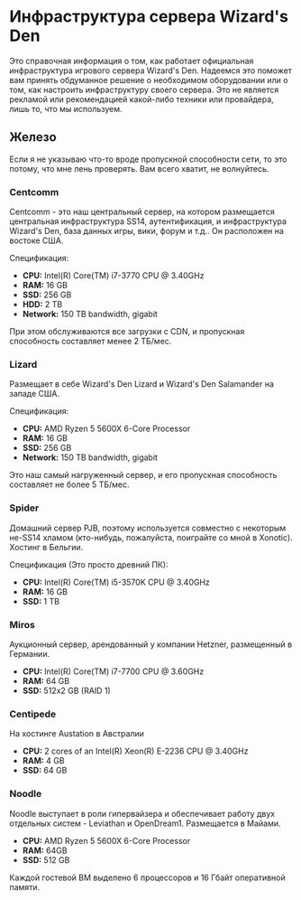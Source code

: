 # Инфраструктура сервера Wizard's Den

Это справочная информация о том, как работает официальная инфраструктура игрового сервера Wizard's Den. Надеемся это поможет вам принять обдуманное решение о необходимом оборудовании или о том, как настроить инфраструктуру своего сервера. Это не является рекламой или рекомендацией какой-либо техники или провайдера, лишь то, что мы используем.

## Железо

Если я не указываю что-то вроде пропускной способности сети, то это потому, что мне лень проверять. Вам всего хватит, не волнуйтесь.

### Centcomm

Centcomm - это наш центральный сервер, на котором размещается центральная инфраструктура SS14, аутентификация, и инфраструктура Wizard's Den, база данных игры, вики, форум и т.д.. Он расположен на востоке США.

Спецификация:
* **CPU:** Intel(R) Core(TM) i7-3770 CPU @ 3.40GHz
* **RAM:** 16 GB
* **SSD:** 256 GB
* **HDD:** 2 TB
* **Network:** 150 TB bandwidth, gigabit

При этом обслуживаются все загрузки с CDN, и пропускная способность составляет менее 2 ТБ/мес.

### Lizard

Размещает в себе Wizard's Den Lizard и Wizard's Den Salamander на западе США.

Спецификация:
* **CPU:** AMD Ryzen 5 5600X 6-Core Processor
* **RAM:** 16 GB
* **SSD:** 256 GB
* **Network:** 150 TB bandwidth, gigabit

Это наш самый нагруженный сервер, и его пропускная способность составляет не более 5 ТБ/мес.

### Spider

Домашний сервер PJB, поэтому используется совместно с некоторым не-SS14 хламом (кто-нибудь, пожалуйста, поиграйте со мной в Xonotic). Хостинг в Бельгии.

Спецификация (Это просто древний ПК):
* **CPU:** Intel(R) Core(TM) i5-3570K CPU @ 3.40GHz
* **RAM:** 16 GB
* **SSD:** 1 TB

### Miros

Аукционный сервер, арендованный у компании Hetzner, размещенный в Германии.

* **CPU:** Intel(R) Core(TM) i7-7700 CPU @ 3.60GHz
* **RAM:** 64 GB
* **SSD:** 512x2 GB (RAID 1)

### Centipede

На хостинге Austation в Австралии

* **CPU:** 2 cores of an Intel(R) Xeon(R) E-2236 CPU @ 3.40GHz
* **RAM:** 4 GB
* **SSD:** 64 GB

### Noodle

Noodle выступает в роли гипервайзера и обеспечивает работу двух отдельных систем - Leviathan и OpenDream1. Размещается в Майами.

* **CPU:** AMD Ryzen 5 5600X 6-Core Processor
* **RAM:** 64GB
* **SSD:** 512 GB

Каждой гостевой ВМ выделено 6 процессоров и 16 Гбайт оперативной памяти.
